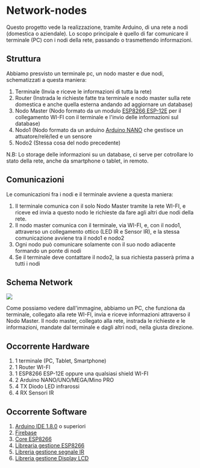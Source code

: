 # Network-nodes

Questo progetto vede la realizzazione, tramite Arduino, di una rete a nodi (domestica o aziendale).
Lo scopo principale è quello di far comunicare il terminale (PC) con i nodi della rete, passando o trasmettendo informazioni.

## Struttura
Abbiamo presvisto un terminale pc, un nodo master e due nodi, schematizzati a questa maniera:
  1. Terminale (Invia e riceve le informazioni di tutta la rete)
  2. Router (Instrada le richieste fatte tra terminale e nodo master sulla rete domestica e anche quella esterna andando ad aggiornare un database)
  3. Nodo Master (Nodo formato da un modulo [ESP8266 ESP-12E](https://acrobotic.com/acr-00018) per il collegamento WI-FI con il terminale e l'invio delle informazioni sul database)
  4. Nodo1 (Nodo formato da un arduino [Arduino NANO](https://www.arduino.cc/en/Main/arduinoBoardNano) che gestisce un attuatore/relè/led e un sensore
  5. Nodo2 (Stessa cosa del nodo precedente)
  
  N.B: Lo storage delle informazioni su un database, ci serve per cotrollare lo stato della rete, anche da smartphone o tablet, in remoto. 
  
## Comunicazioni  
Le comunicazioni fra i nodi e il terminale avviene a questa maniera:
  1. Il terminale comunica con il solo Nodo Master tramite la rete WI-FI, e riceve ed invia a questo nodo le richieste da fare agli altri due nodi della rete.
  2. Il nodo master comunica con il terminale, via WI-FI, e, con il nodo1, attraverso un collegamento ottico (LED IR e Sensor IR), e la stessa comunicazione avviene tra il nodo1 e nodo2
  3. Ogni nodo può comunicare solamente con il suo nodo adiacente formando un ponte di nodi
  4. Se il terminale deve contattare il nodo2, la sua richiesta passerà prima a tutti i nodi
  
## Schema Network
<img src="https://i.imgbox.com/dVumVRec.png"/>

Come possiamo vedere dall'immagine, abbiamo un PC, che funziona da terminale, collegato alla rete WI-FI, invia e riceve informazioni attraverso il Nodo Master.
Il nodo master, collegato alla rete, instrada le richieste e le informazioni, mandate dal terminale e dagli altri nodi, nella giusta direzione.

## Occorrente Hardware
  1. 1 terminale (PC, Tablet, Smartphone)
  2. 1 Router WI-FI
  3. 1 ESP8266 ESP-12E oppure una qualsiasi shield WI-FI
  4. 2 Arduino NANO/UNO/MEGA/Mino PRO
  5. 4 TX Diodo LED infrarossi
  6. 4 RX Sensori IR
  
## Occorrente Software
  1. [Arduino IDE 1.8.0](https://www.arduino.cc/en/main/software) o superiori
  2. [Firebase](https://firebase.google.com/)
  3. [Core ESP8266](https://github.com/domoticawifi/Network-nodes/blob/master/GestioneShieldESP8266.md)
  4. [Librearia gestione ESP8266](https://github.com/googlesamples/firebase-arduino/archive/master.zip)
  5. [Libreria gestione segnale IR](https://www.pjrc.com/teensy/arduino_libraries/IRremote.zip)
  6. [Libreria gestione Display LCD](https://www.dropbox.com/s/62x4w48kwf5biko/LiquidCrystalI2C.zip?dl=0)
  
  
  
  
  


